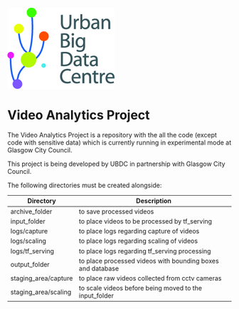![Logo](9722_UBDC_logo.png)

# Video Analytics Project

The Video Analytics Project is a repository with the all the code (except code with sensitive data) which is currently running in experimental mode at Glasgow City Council.

This project is being developed by UBDC in partnership with Glasgow City Council.

The following directories must be created alongside:

| Directory | Description |
|-----------|-------------|
| archive_folder | to save processed videos
| input_folder | to place videos to be processed by tf_serving
| logs/capture | to place logs regarding capture of videos
| logs/scaling | to place logs regarding scaling of videos
| logs/tf_serving | to place logs regarding tf_serving processing 
| output_folder | to place processed videos with bounding boxes and database
| staging_area/capture | to place raw videos collected from cctv cameras
| staging_area/scaling | to scale videos before being moved to the input_folder
